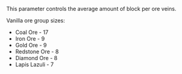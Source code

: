 This parameter controls the average amount of block per ore veins.

Vanilla ore group sizes:

* Coal Ore - 17
* Iron Ore - 9
* Gold Ore - 9
* Redstone Ore - 8
* Diamond Ore - 8
* Lapis Lazuli - 7